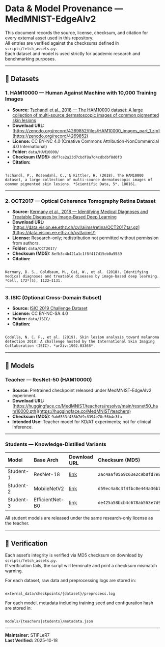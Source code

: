 # Data & Model Provenance — MedMNIST-EdgeAIv2

This document records the source, license, checksum, and citation for every external asset used in this repository.  
All entries are verified against the checksums defined in `scripts/fetch_assets.py`.  
Each dataset and model is used strictly for academic research and benchmarking purposes.

---

## 🧬 Datasets

### 1. HAM10000 — Human Against Machine with 10,000 Training Images
- **Source:** [Tschandl et al., 2018 — The HAM10000 dataset: A large collection of multi-source dermatoscopic images of common pigmented skin lesions](https://doi.org/10.1038/sdata.2018.161)
- **Download URL:** [https://zenodo.org/record/4269852/files/HAM10000_images_part_1.zip](https://zenodo.org/record/4269852)
- **License:** CC BY-NC 4.0 (Creative Commons Attribution-NonCommercial 4.0 International)
- **Folder:** `data/HAM10000/`
- **Checksum (MD5):** `d6f7ce2a23d7cbdf8a7d4cdbdbf8d0f3`
- **Citation:**
```

Tschandl, P., Rosendahl, C., & Kittler, H. (2018). The HAM10000 dataset, a large collection of multi-source dermatoscopic images of common pigmented skin lesions. *Scientific Data, 5*, 180161.

```

---

### 2. OCT2017 — Optical Coherence Tomography Retina Dataset
- **Source:** [Kermany et al., 2018 — Identifying Medical Diagnoses and Treatable Diseases by Image-Based Deep Learning](https://data.vision.ee.ethz.ch/cvl/aiims/)
- **Download URL:** [https://data.vision.ee.ethz.ch/cvl/aiims/retina/OCT2017.tar.gz](https://data.vision.ee.ethz.ch/cvl/aiims/)
- **License:** Research-only; redistribution not permitted without permission from authors.
- **Folder:** `data/OCT2017/`
- **Checksum (MD5):** `8efb3c4b421a1c1f8f417d15eb0a5539`
- **Citation:**
```

Kermany, D. S., Goldbaum, M., Cai, W., et al. (2018). Identifying medical diagnoses and treatable diseases by image-based deep learning. *Cell, 172*(5), 1122–1131.

```

---

### 3. ISIC (Optional Cross-Domain Subset)
- **Source:** [ISIC 2019 Challenge Dataset](https://challenge.isic-archive.com/data/)
- **License:** CC BY-NC-SA 4.0
- **Folder:** `data/ISIC/`
- **Citation:**
```

Codella, N. C. F., et al. (2019). Skin lesion analysis toward melanoma detection 2018: A challenge hosted by the International Skin Imaging Collaboration (ISIC). *arXiv:1902.03368*.

```

---

## 🧠 Models

### Teacher — ResNet-50 (HAM10000)
- **Source:** Pretrained checkpoint released under MedMNIST-EdgeAIv2 experiment.
- **Download URL:** [https://huggingface.co/MedMNIST/teachers/resolve/main/resnet50_ham10000.pth](https://huggingface.co/MedMNIST/teachers)
- **Checksum (MD5):** `9ab6533f458b7d9c8394e78c56b4c3fa`
- **Intended Use:** Teacher model for KD/AT experiments; not for clinical inference.

---

### Students — Knowledge-Distilled Variants
| Model | Base Arch | Download URL | Checksum (MD5) |
|:------|:-----------|:-------------|:----------------|
| Student-1 | ResNet-18 | [link](https://huggingface.co/MedMNIST/students/resolve/main/resnet18_kd_ham10000.pth) | `2ac4aaf0569c63e2c9b8fd7e8a5a51da` |
| Student-2 | MobileNetV2 | [link](https://huggingface.co/MedMNIST/students/resolve/main/mobilenetv2_kd_ham10000.pth) | `d59ec4a8c3f4fbc0e444a36b7e176c47` |
| Student-3 | EfficientNet-B0 | [link](https://huggingface.co/MedMNIST/students/resolve/main/efficientnetb0_kd_ham10000.pth) | `de425a58bcb4c678ab563e7d99e2c567` |

All student models are released under the same research-only license as the teacher.

---

## 🔏 Verification

Each asset’s integrity is verified via MD5 checksum on download by  
`scripts/fetch_assets.py`.  
If verification fails, the script will terminate and print a checksum mismatch warning.

For each dataset, raw data and preprocessing logs are stored in:
```

external_data/checkpoints/{dataset}/preprocess.log

```
For each model, metadata including training seed and configuration hash are stored in:
```

models/{teachers|students}/metadata.json

```

---

**Maintainer:** STiFLeR7  
**Last Verified:** 2025-10-18
```

